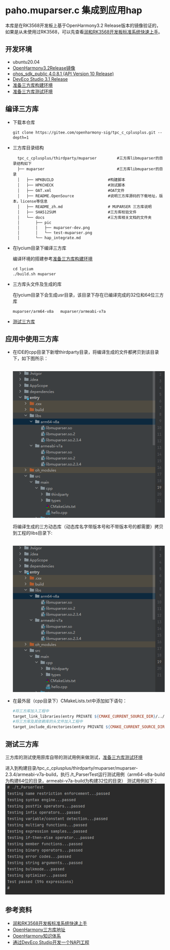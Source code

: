 # paho.muparser.c 集成到应用hap

本库是在RK3568开发板上基于OpenHarmony3.2 Release版本的镜像验证的，如果是从未使用过RK3568，可以先查看[润和RK3568开发板标准系统快速上手](https://gitee.com/openharmony-sig/knowledge_demo_temp/tree/master/docs/rk3568_helloworld)。

## 开发环境

- ubuntu20.04
- [OpenHarmony3.2Release镜像](https://gitee.com/link?target=https%3A%2F%2Frepo.huaweicloud.com%2Fopenharmony%2Fos%2F3.2-Release%2Fdayu200_standard_arm32.tar.gz)
- [ohos_sdk_public 4.0.8.1 (API Version 10 Release)](http://download.ci.openharmony.cn/version/Master_Version/OpenHarmony_4.0.8.1/20230608_091016/version-Master_Version-OpenHarmony_4.0.8.1-20230608_091016-ohos-sdk-full.tar.gz)
- [DevEco Studio 3.1 Release](https://contentcenter-vali-drcn.dbankcdn.cn/pvt_2/DeveloperAlliance_package_901_9/81/v3/tgRUB84wR72nTfE8Ir_xMw/devecostudio-windows-3.1.0.501.zip?HW-CC-KV=V1&HW-CC-Date=20230621T074329Z&HW-CC-Expire=315360000&HW-CC-Sign=22F6787DF6093ECB4D4E08F9379B114280E1F65DA710599E48EA38CB24F3DBF2)
- [准备三方库构建环境](../../../lycium/README.md#1编译环境准备)
- [准备三方库测试环境](../../../lycium/README.md#3ci环境准备)

## 编译三方库

- 下载本仓库

  ```shell
  git clone https://gitee.com/openharmony-sig/tpc_c_cplusplus.git --depth=1
  ```

- 三方库目录结构

  ```
    tpc_c_cplusplus/thirdparty/muparser		    #三方库libmuparser的目录结构如下
    ├── muparser                                #三方库libmuparser的目录
    │   ├── HPKBUILD						#构建脚本		
    │   ├── HPKCHECK						#测试脚本
    │   ├── OAT.xml							#OAT文件
    │   ├── README.OpenSource				#说明三方库源码的下载地址，版本，license等信息
    │   ├── README_zh.md					# MUPARSER 三方库说明
    │   ├── SHA512SUM						#三方库校验文件
    │   └── docs                            #三方库相关文档的文件夹
    │       ├── pic
    │       │   ├── muparser-dev.png
    │       │   └── test-muparser.png
    │       └── hap_integrate.md 
  ```
  
- 在lycium目录下编译三方库

  编译环境的搭建参考[准备三方库构建环境](../../../lycium/README.md#1编译环境准备)

  ```
  cd lycium
  ./build.sh muparser
  ```

- 三方库头文件及生成的库

  在lycium目录下会生成usr目录，该目录下存在已编译完成的32位和64位三方库

  ```
  muparser/arm64-v8a   muparser/armeabi-v7a
  ```

- [测试三方库](#测试三方库)

## 应用中使用三方库

- 在IDE的cpp目录下新增thirdparty目录，将编译生成的文件都拷贝到该目录下，如下图所示：

  &nbsp;![thirdparty_install_dir](pic/muparser-dev.png)

  将编译生成的三方动态库（动态库名字带版本号和不带版本号的都需要）拷贝到工程的libs目录下:

  &nbsp;![thirdparty_install_dir1](pic/muparser-dev.png)

- 在最外层（cpp目录下）CMakeLists.txt中添加如下语句：

  ```makefile
  #将三方库加入工程中
  target_link_libraries(entry PRIVATE ${CMAKE_CURRENT_SOURCE_DIR}/../../../libs/${OHOS_ARCH}/libmuparser.so)
  #将三方库及其依赖库的头文件加入工程中
  target_include_directories(entry PRIVATE ${CMAKE_CURRENT_SOURCE_DIR}/thirdparty/muparser/${OHOS_ARCH}/include)
  ```



## 测试三方库

三方库的测试使用原库自带的测试用例来做测试，[准备三方库测试环境](../../../lycium/README.md#3ci环境准备)

进入到构建目录/tpc_c_cplusplus/thirdparty/muparser/muparser-2.3.4/armeabi-v7a-build，执行./t_ParserTest运行测试用例（arm64-v8a-build为构建64位的目录，armeabi-v7a-build为构建32位的目录）
测试用例如下：&nbsp;![thirdparty_install_dir](pic/test-muparser.png)

## 参考资料

- [润和RK3568开发板标准系统快速上手](https://gitee.com/openharmony-sig/knowledge_demo_temp/tree/master/docs/rk3568_helloworld)
- [OpenHarmony三方库地址](https://gitee.com/openharmony-tpc)
- [OpenHarmony知识体系](https://gitee.com/openharmony-sig/knowledge)
- [通过DevEco Studio开发一个NAPI工程](https://gitee.com/openharmony-sig/knowledge_demo_temp/blob/master/docs/napi_study/docs/hello_napi.md)